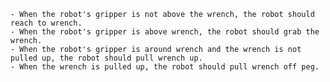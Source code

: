 
    - When the robot's gripper is not above the wrench, the robot should reach to wrench.
    - When the robot's gripper is above wrench, the robot should grab the wrench.
    - When the robot's gripper is around wrench and the wrench is not pulled up, the robot should pull wrench up.
    - When the wrench is pulled up, the robot should pull wrench off peg.